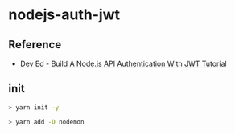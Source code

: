 # nodejs-auth-jwt

## Reference

- [Dev Ed - Build A Node.js API Authentication With JWT Tutorial](https://www.youtube.com/watch?v=2jqok-WgelI)

## init

```sh
> yarn init -y

> yarn add -D nodemon
```
